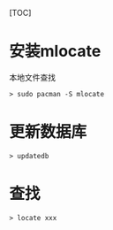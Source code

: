[TOC]

# 安装mlocate
本地文件查找
```
> sudo pacman -S mlocate
```

# 更新数据库
```
> updatedb
```

# 查找
```
> locate xxx
```
